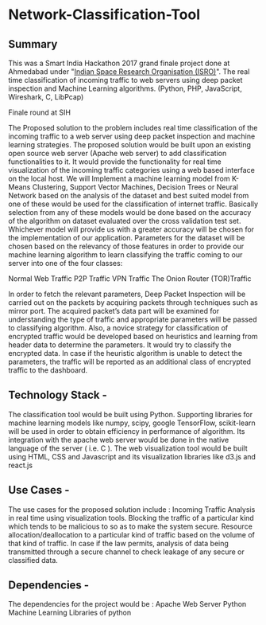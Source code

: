 # Network-Classification-Tool

## Summary
This was a Smart India Hackathon 2017 grand finale project done at Ahmedabad under "[Indian Space Research Organisation (ISRO)](https://www.isro.gov.in/)". The real time classification of incoming traffic to web servers using deep packet inspection and Machine Learning algorithms. (Python, PHP, JavaScript, Wireshark, C, LibPcap)

Finale round at SIH

The Proposed solution to the problem includes real time classification of the incoming traffic to a web server using deep packet inspection and machine learning strategies. The proposed solution would be built upon an existing open source web server (Apache web server) to add classification functionalities to it. It would provide the functionality for real time visualization of the incoming traffic categories using a web based interface on the local host. We will Implement a machine learning model from K-Means Clustering, Support Vector Machines, Decision Trees or Neural Network based on the analysis of the dataset and best suited model from one of these would be used for the classification of internet traffic. Basically selection from any of these models would be done based on the accuracy of the algorithm on dataset evaluated over the cross validation test set. Whichever model will provide us with a greater accuracy will be chosen for the implementation of our application. Parameters for the dataset will be chosen based on the relevancy of those features in order to provide our machine learning algorithm to learn classifying the traffic coming to our server into one of the four classes:

Normal Web Traffic P2P Traffic VPN Traffic The Onion Router (TOR)Traffic

In order to fetch the relevant parameters, Deep Packet Inspection will be carried out on the packets by acquiring packets through techniques such as mirror port. The acquired packet’s data part will be examined for understanding the type of traffic and appropriate parameters will be passed to classifying algorithm. Also, a novice strategy for classification of encrypted traffic would be developed based on heuristics and learning from header data to determine the parameters. It would try to classify the encrypted data. In case if the heuristic algorithm is unable to detect the parameters, the traffic will be reported as an additional class of encrypted traffic to the dashboard.

## Technology Stack -

The classification tool would be built using Python. Supporting libraries for machine learning models like numpy, scipy, google TensorFlow, scikit-learn will be used in order to obtain efficiency in performance of algorithm. Its integration with the apache web server would be done in the native language of the server ( i.e. C ). The web visualization tool would be built using HTML, CSS and Javascript and its visualization libraries like d3.js and react.js

## Use Cases -

The use cases for the proposed solution include :
Incoming Traffic Analysis in real time using visualization tools. Blocking the traffic of a particular kind which tends to be malicious to so as to make the system secure. Resource allocation/deallocation to a particular kind of traffic based on the volume of that kind of traffic. In case if the law permits, analysis of data being transmitted through a secure channel to check leakage of any secure or classified data.

## Dependencies -

The dependencies for the project would be : Apache Web Server Python Machine Learning Libraries of python
